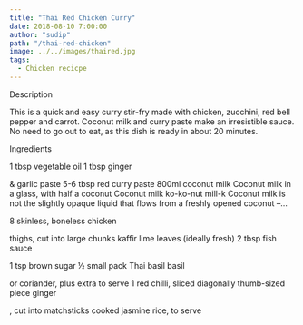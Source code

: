 ```yaml
---
title: "Thai Red Chicken Curry"
date: 2018-08-10 7:00:00
author: "sudip"
path: "/thai-red-chicken"
image: ../../images/thaired.jpg
tags:
  - Chicken recicpe
---
```


Description

This is a quick and easy curry stir-fry made with chicken, zucchini, red bell pepper and carrot. Coconut milk and curry paste make an irresistible sauce. No need to go out to eat, as this dish is ready in about 20 minutes.

Ingredients

1 tbsp vegetable oil
1 tbsp ginger

& garlic paste
5-6 tbsp red curry paste
800ml coconut milk
Coconut milk in a glass, with half a coconut Coconut milk ko-ko-nut mill-k
Coconut milk is not the slightly opaque liquid that flows from a freshly opened coconut –…

8 skinless, boneless chicken

thighs, cut into large chunks
kaffir lime leaves (ideally fresh)
2 tbsp fish sauce

1 tsp brown sugar
½ small pack Thai basil
basil

or coriander, plus extra to serve
1 red chilli, sliced diagonally
thumb-sized piece ginger

, cut into matchsticks
cooked jasmine rice, to serve
